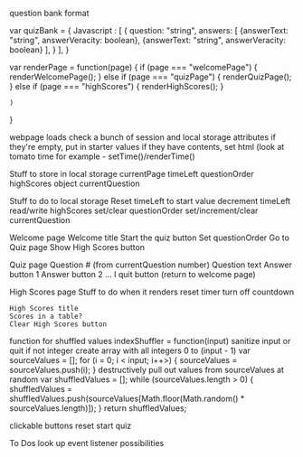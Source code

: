 question bank format

var quizBank = {
    Javascript : [
        {   question: "string",
            answers: [
                {answerText: "string",
                answerVeracity: boolean},
                {answerText: "string",
                answerVeracity: boolean}
            ],
        }
    ],
}


var renderPage = function(page) {
    if (page === "welcomePage") {
        renderWelcomePage();
    }
    else if (page === "quizPage") {
        renderQuizPage();
    }
    else if (page === "highScores") {
        renderHighScores();
    }
        
    )
}






webpage loads
check a bunch of session and local storage attributes
    if they're empty, put in starter values
    if they have contents, set html (look at tomato time for example - setTime()/renderTime()

Stuff to store in local storage
    currentPage
    timeLeft
    questionOrder
    highScores object
    currentQuestion

Stuff to do to local storage
    Reset timeLeft to start value
    decrement timeLeft
    read/write highScores
    set/clear questionOrder
    set/increment/clear currentQuestion


Welcome page
    Welcome title
    Start the quiz button
        Set questionOrder
        Go to Quiz page
    Show High Scores button 

Quiz page
    Question # (from currentQuestion number)
    Question text
        Answer button 1
        Answer button 2 
        ...
    I quit button (return to welcome page)

High Scores page
    Stuff to do when it renders
        reset timer
        turn off countdown
        
    High Scores title
    Scores in a table?
    Clear High Scores button








function for shuffled values
    indexShuffler = function(input)
    sanitize input or quit if not integer
    create array with all integers 0 to (input - 1)
        var sourceValues = [];
        for (i = 0; i < input; i++>) {
            sourceValues = sourceValues.push(i);
        }
    destructively pull out values from sourceValues at random
        var shuffledValues = [];
        while (sourceValues.length > 0) {
            shuffledValues = shuffledValues.push(sourceValues[Math.floor(Math.random() * sourceValues.length)]);
        }
        return shuffledValues;

clickable buttons
    reset
    start quiz










To Dos
look up event listener possibilities
